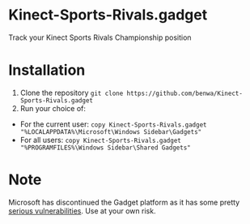 Kinect-Sports-Rivals.gadget
===========================

Track your Kinect Sports Rivals Championship position

# Installation
1. Clone the repository `git clone https://github.com/benwa/Kinect-Sports-Rivals.gadget`
2. Run your choice of:
 - For the current user: `copy Kinect-Sports-Rivals.gadget "%LOCALAPPDATA%\Microsoft\Windows Sidebar\Gadgets"`
 - For all users: `copy Kinect-Sports-Rivals.gadget "%PROGRAMFILES%\Windows Sidebar\Shared Gadgets"`

# Note
Microsoft has discontinued the Gadget platform as it has some pretty [serious vulnerabilities](http://technet.microsoft.com/en-us/security/advisory/2719662).  Use at your own risk.
